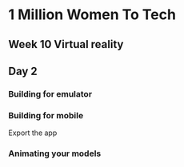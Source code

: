 # 1 Million Women To Tech 

## Week 10 Virtual reality

## Day 2

### Building for emulator


### Building for mobile 

Export the app 

### Animating your models


